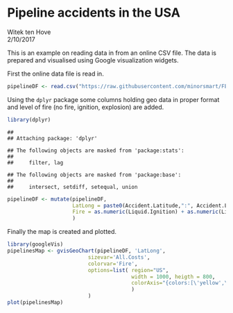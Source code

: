 # Pipeline accidents in the USA
Witek ten Hove  
2/10/2017  

This is an example on reading data in from an online CSV file. The data is prepared and visualised using Google visualization widgets.

First the online data file is read in.


```r
pipelineDF <- read.csv("https://raw.githubusercontent.com/minorsmart/FEB2017/master/Witek/Pipelines/database.csv")
```

Using the `dplyr` package some columns holding geo data in proper format and level of fire (no fire, ignition, explosion) are added.


```r
library(dplyr)
```

```
## 
## Attaching package: 'dplyr'
```

```
## The following objects are masked from 'package:stats':
## 
##     filter, lag
```

```
## The following objects are masked from 'package:base':
## 
##     intersect, setdiff, setequal, union
```

```r
pipelineDF <- mutate(pipelineDF,
                     LatLong = paste0(Accident.Latitude,":", Accident.Longitude),
                     Fire = as.numeric(Liquid.Ignition) + as.numeric(Liquid.Explosion)
                     )
```
Finally the map is created and plotted.
 

```r
library(googleVis)
pipelinesMap <- gvisGeoChart(pipelineDF, 'LatLong', 
                          sizevar='All.Costs',
                          colorvar='Fire',
                          options=list( region="US",
                                        width = 1000, heigth = 800,
                                        colorAxis="{colors:[\'yellow',\'red']}"
                                        )
                          )
plot(pipelinesMap)
```

